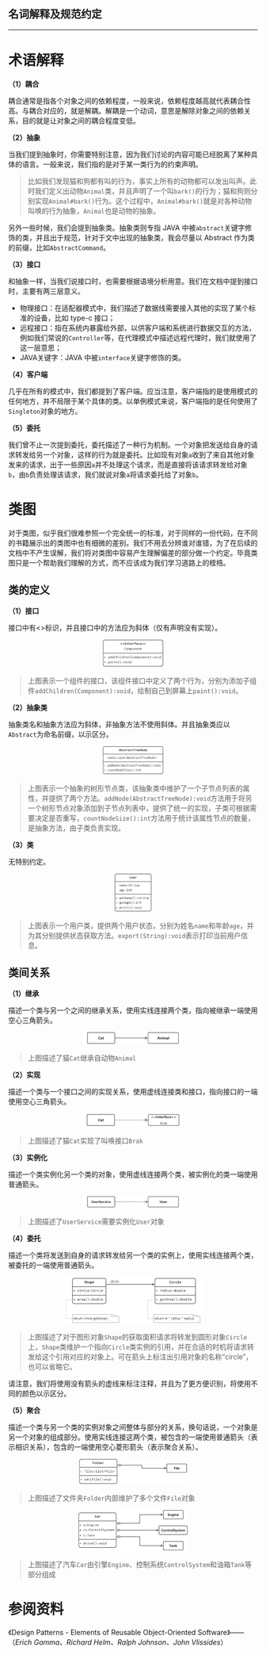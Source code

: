 ## 名词解释及规范约定
---

# 术语解释

**（1）耦合**

耦合通常是指各个对象之间的依赖程度，一般来说，依赖程度越高就代表耦合性高。与耦合对应的，就是解耦。解耦是一个动词，意思是解除对象之间的依赖关系，目的就是让对象之间的耦合程度变低。

**（2）抽象**

当我们提到抽象时，你需要特别注意，因为我们讨论的内容可能已经脱离了某种具体的语言。一般来说，我们指的是对于某一类行为的约束声明。

> 比如我们发现猫和狗都有叫的行为，事实上所有的动物都可以发出叫声。此时我们定义出动物`Animal`类，并且声明了一个叫`bark()`的行为；猫和狗则分别实现`Animal#bark()`行为。这个过程中，`Animal#bark()`就是对各种动物叫唤的行为抽象，`Animal`也是动物的抽象。

另外一些时候，我们会提到抽象类。抽象类则专指 JAVA 中被`abstract`关键字修饰的类，并且出于规范，针对于文中出现的抽象类，我会尽量以 Abstract 作为类的前缀，比如`AbstractCommand`。

**（3）接口**

和抽象一样，当我们说接口时，也需要根据语境分析用意。我们在文档中提到接口时，主要有两三层意义。

- 物理接口：在适配器模式中，我们描述了数据线需要接入其他的实现了某个标准的设备，比如 type-c 接口；
- 远程接口：指在系统内暴露给外部，以供客户端和系统进行数据交互的方法，例如我们常说的`Controller`等，在代理模式中描述远程代理时，我们就使用了这一层意思；
- JAVA关键字：JAVA 中被`interface`关键字修饰的类。

**（4）客户端**

几乎在所有的模式中，我们都提到了客户端。应当注意，客户端指的是使用模式的任何地方，并不局限于某个具体的类。以单例模式来说，客户端指的是任何使用了`Singleton`对象的地方。

**（5）委托**

我们曾不止一次提到委托，委托描述了一种行为机制。一个对象把发送给自身的请求转发给另一个对象，这样的行为就是委托。比如现有对象`a`收到了来自其他对象发来的请求，出于一些原因`a`并不处理这个请求，而是直接将该请求转发给对象`b`，由`b`负责处理该请求，我们就说对象`a`将请求委托给了对象`b`。

# 类图
对于类图，似乎我们很难参照一个完全统一的标准，对于同样的一份代码，在不同的书籍展示出的类图中也有细微的差别。我们不用去分辨谁对谁错，为了在后续的文档中不产生误解，我们将对类图中容易产生理解偏差的部分做一个约定。毕竟类图只是一个帮助我们理解的方式，而不应该成为我们学习道路上的桎梏。

## 类的定义

**（1）接口**

接口中有<<interface>>标识，并且接口中的方法应为斜体（仅有声明没有实现）。
<div align="center">
   <img src="/doc/resource/before-read/接口示例.jpg" width="25%"/>
</div>

> 上图表示一个组件的接口，该组件接口中定义了两个行为，分别为添加子组件`addChildren(Component):void`，绘制自己到屏幕上`paint():void`。

**（2）抽象类**

抽象类名和抽象方法应为斜体，非抽象方法不使用斜体。并且抽象类应以`Abstract`为命名前缀，以示区分。
<div align="center">
   <img src="/doc/resource/before-read/抽象类示例.jpg" width="25%"/>
</div>

> 上图表示一个抽象的树形节点类，该抽象类中维护了一个子节点列表的属性，并提供了两个方法。`addNode(AbstractTreeNode):void`方法用于将另一个树形节点对象添加到子节点列表中，提供了统一的实现，子类可根据需要决定是否重写，`countNodeSize():int`方法用于统计该属性节点的数量，是抽象方法，由子类负责实现。

**（3）类**

无特别约定。
<div align="center">
   <img src="/doc/resource/before-read/类示例.jpg" width="15%"/>
</div>

> 上图表示一个用户类，提供两个用户状态，分别为姓名`name`和年龄`age`，并为其分别提供状态获取方法。`export(String):void`表示打印当前用户信息。

## 类间关系

**（1）继承**

描述一个类与另一个之间的继承关系，使用实线连接两个类，指向被继承一端使用空心三角箭头。
<div align="center">
   <img src="/doc/resource/before-read/继承关系.jpg" width="40%"/>
</div>

> 上图描述了猫`Cat`继承自动物`Animal`

**（2）实现**

描述一个类与一个接口之间的实现关系，使用虚线连接类和接口，指向接口的一端使用空心三角箭头。
<div align="center">
   <img src="/doc/resource/before-read/实现关系.jpg" width="40%"/>
</div>

> 上图描述了猫`Cat`实现了叫唤接口`Brak`

**（3）实例化**

描述一个类实例化另一个类的对象，使用虚线连接两个类，被实例化的类一端使用普通箭头。
<div align="center">
   <img src="/doc/resource/before-read/实例化.jpg" width="40%"/>
</div>

> 上图描述了`UserService`需要实例化`User`对象

**（4）委托**

描述一个类将发送到自身的请求转发给另一个类的实例上，使用实线连接两个类，被委托的一端使用普通箭头。
<div align="center">
   <img src="/doc/resource/before-read/委托.jpg" width="55%"/>
</div>

> 上图描述了对于图形对象`Shape`的获取面积请求将转发到圆形对象`Circle`上，`Shape`类维护一个指向`Circle`类实例的引用，并在合适的时机将请求转发给这个引用对应的对象上。可在箭头上标注出引用对象的名称“circle”，也可以省略它。

请注意，我们将使用没有箭头的虚线来标注注释，并且为了更方便识别，将使用不同的颜色以示区分。

**（5）聚合**

描述一个类与另一个类的实例对象之间整体与部分的关系，换句话说，一个对象是另一个对象的组成部分。使用实线连接这两个类，被包含的一端使用普通箭头（表示相识关系），包含的一端使用空心菱形箭头（表示聚合关系）。
<div align="center">
   <img src="/doc/resource/before-read/聚合-示例一.jpg" width="45%"/>
</div>

> 上图描述了文件夹`Folder`内部维护了多个文件`File`对象

<div align="center">
   <img src="/doc/resource/before-read/聚合-示例二.jpg" width="45%"/>
</div>

> 上图描述了汽车`Car`由引擎`Engine`、控制系统`ControlSystem`和油箱`Tank`等部分组成

# 参阅资料

《Design Patterns - Elements of Reusable Object-Oriented Software》——（_Erich Gamma、Richard Helm、Ralph Johnson、John Vlissides_）
